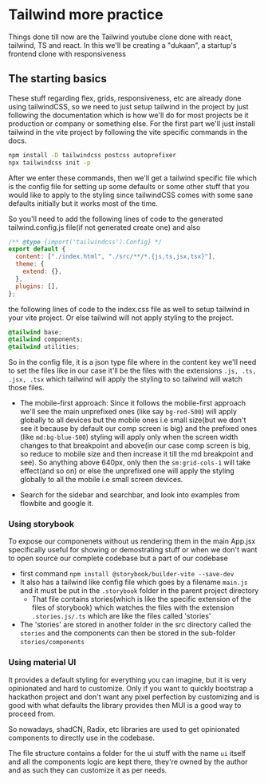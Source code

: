 # Tailwind more practice

Things done till now are the Tailwind youtube clone done with react, tailwind, TS and react. In this we'll be creating a "dukaan", a startup's frontend clone with responsiveness

## The starting basics

These stuff regarding flex, grids, responsiveness, etc are already done using tailwindCSS, so we need to just setup tailwind in the project by just following the documentation which is how we'll do for most projects be it production or company or something else. For the first part we'll just install tailwind in the vite project by following the vite specific commands in the docs.

```bash
npm install -D tailwindcss postcss autoprefixer
npx tailwindcss init -p
```

After we enter these commands, then we'll get a tailwind specific file which is the config file for setting up some defaults or some other stuff that you would like to apply to the styling since tailwindCSS comes with some sane defaults initially but it works most of the time.

So you'll need to add the following lines of code to the generated tailwind.config.js file(if not generated create one) and also

```js
/** @type {import('tailwindcss').Config} */
export default {
  content: ["./index.html", "./src/**/*.{js,ts,jsx,tsx}"],
  theme: {
    extend: {},
  },
  plugins: [],
};
```

the following lines of code to the index.css file as well to setup tailwind in your vite project. Or else tailwind will not apply styling to the project.

```css
@tailwind base;
@tailwind components;
@tailwind utilities;
```

So in the config file, it is a json type file where in the content key we'll need to set the files like in our case it'll be the files with the extensions `.js, .ts, .jsx, .tsx` which tailwind will apply the styling to so tailwind will watch those files.

- The mobile-first approach: Since it follows the mobile-first approach we'll see the main unprefixed ones (like say `bg-red-500`) will apply globally to all devices but the mobile ones i.e small size(but we don't see it because by default our comp screen is big) and the prefixed ones (like `md:bg-blue-500`) styling will apply only when the screen width changes to that breakpoint and above(in our case comp screen is big, so reduce to mobile size and then increase it till the md breakpoint and see). So anything above 640px, only then the `sm:grid-cols-1` will take effect(and so on) or else the unprefixed one will apply the styling globally to all the mobile i.e small screen devices.

- Search for the sidebar and searchbar, and look into examples from flowbite and google it.

### Using storybook

To expose our componenets without us rendering them in the main App.jsx specifically useful for showing or demostrating stuff or when we don't want to open source our complete codebase but a part of our codebase

- first command `npm install @storybook/builder-vite --save-dev`
- It also has a tailwind like config file which goes by a filename `main.js` and it must be put in the `.storybook` folder in the parent project directory
  - That file contains stories(which is like the specific extension of the files of storybook) which watches the files with the extension `.stories.js/.ts` which are like the files called 'stories'
- The 'stories' are stored in another folder in the src directory called the `stories` and the components can then be stored in the sub-folder `stories/components`

### Using material UI

It provides a default styling for everything you can imagine, but it is very opinionated and hard to customize. Only if you want to quickly bootstrap a hackathon project and don't want any pixel perfection by customizing and is good with what defaults the library provides then MUI is a good way to proceed from.

So nowadays, shadCN, Radix, etc libraries are used to get opinionated components to directly use in the codebase.

The file structure contains a folder for the ui stuff with the name `ui` itself and all the components logic are kept there, they're owned by the author and as such they can customize it as per needs.
